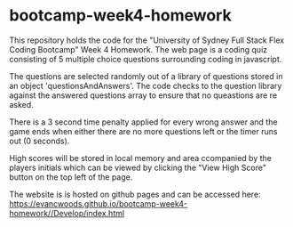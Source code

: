 # bootcamp-week4-homework

This repository holds the code for the "University of Sydney Full Stack Flex Coding Bootcamp" Week 4 Homework. The web page is a coding quiz consisting of 5 multiple choice questions surrounding coding in javascript.

The questions are selected randomly out of a library of questions stored in an object 'questionsAndAnswers'. The code checks to the question library against the answered questions array to ensure that no queastions are re asked.

There is a 3 second time penalty applied for every wrong answer and the game ends when either there are no more questions left or the timer runs out (0 seconds).

High scores will be stored in local memory and area ccompanied by the players initials which can be viewed by clicking the "View High Score" button on the top left of the page.


The website is is hosted on github pages and can be accessed here: https://evancwoods.github.io/bootcamp-week4-homework//Develop/index.html 